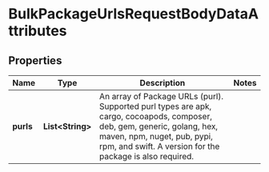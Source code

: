 

# BulkPackageUrlsRequestBodyDataAttributes


## Properties

| Name | Type | Description | Notes |
|------------ | ------------- | ------------- | -------------|
|**purls** | **List&lt;String&gt;** | An array of Package URLs (purl). Supported purl types are apk, cargo, cocoapods, composer, deb, gem, generic, golang, hex, maven, npm, nuget, pub, pypi, rpm, and swift. A version for the package is also required. |  |



